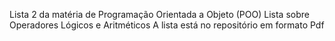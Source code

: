 Lista 2 da matéria de Programação Orientada a Objeto (POO) 
Lista sobre Operadores Lógicos e Aritméticos
A lista está no repositório em formato Pdf
